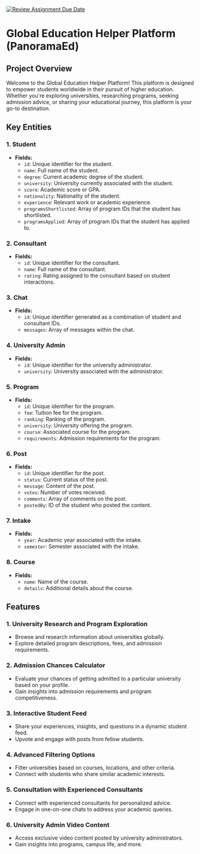 [![Review Assignment Due Date](https://classroom.github.com/assets/deadline-readme-button-24ddc0f5d75046c5622901739e7c5dd533143b0c8e959d652212380cedb1ea36.svg)](https://classroom.github.com/a/OuSBNpwM)

# Global Education Helper Platform (PanoramaEd)
 
## Project Overview
 
Welcome to the Global Education Helper Platform! This platform is designed to empower students worldwide in their pursuit of higher education. Whether you're exploring universities, researching programs, seeking admission advice, or sharing your educational journey, this platform is your go-to destination.
 
## Key Entities

### 1. Student

- **Fields:**
  - `id`: Unique identifier for the student.
  - `name`: Full name of the student.
  - `degree`: Current academic degree of the student.
  - `university`: University currently associated with the student.
  - `score`: Academic score or GPA.
  - `nationality`: Nationality of the student.
  - `experience`: Relevant work or academic experience.
  - `programsShortlisted`: Array of program IDs that the student has shortlisted.
  - `programsApplied`: Array of program IDs that the student has applied to.

### 2. Consultant

- **Fields:**
  - `id`: Unique identifier for the consultant.
  - `name`: Full name of the consultant.
  - `rating`: Rating assigned to the consultant based on student interactions.

### 3. Chat

- **Fields:**
  - `id`: Unique identifier generated as a combination of student and consultant IDs.
  - `messages`: Array of messages within the chat.

### 4. University Admin

- **Fields:**
  - `id`: Unique identifier for the university administrator.
  - `university`: University associated with the administrator.

### 5. Program

- **Fields:**
  - `id`: Unique identifier for the program.
  - `fee`: Tuition fee for the program.
  - `ranking`: Ranking of the program.
  - `university`: University offering the program.
  - `course`: Associated course for the program.
  - `requirements`: Admission requirements for the program.

### 6. Post

- **Fields:**
  - `id`: Unique identifier for the post.
  - `status`: Current status of the post.
  - `message`: Content of the post.
  - `votes`: Number of votes received.
  - `comments`: Array of comments on the post.
  - `postedBy`: ID of the student who posted the content.

### 7. Intake

- **Fields:**
  - `year`: Academic year associated with the intake.
  - `semester`: Semester associated with the intake.

### 8. Course

- **Fields:**
  - `name`: Name of the course.
  - `details`: Additional details about the course.

## Features
 
### 1. University Research and Program Exploration
- Browse and research information about universities globally.
- Explore detailed program descriptions, fees, and admission requirements.
 
### 2. Admission Chances Calculator
- Evaluate your chances of getting admitted to a particular university based on your profile.
- Gain insights into admission requirements and program competitiveness.
 
### 3. Interactive Student Feed
- Share your experiences, insights, and questions in a dynamic student feed.
- Upvote and engage with posts from fellow students.
 
### 4. Advanced Filtering Options
- Filter universities based on courses, locations, and other criteria.
- Connect with students who share similar academic interests.
 
### 5. Consultation with Experienced Consultants
- Connect with experienced consultants for personalized advice.
- Engage in one-on-one chats to address your academic queries.
 
### 6. University Admin Video Content
- Access exclusive video content posted by university administrators.
- Gain insights into programs, campus life, and more.
 
